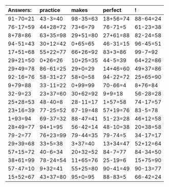 | Answers: | practice | makes | perfect | ! |
| :--- | :--- | :--- | :--- | :--- |
| 91-70=21 | 43-3=40 | 98-35=63 | 18+56=74 | 88-64=24 | 
| 76-17=59 | 44+28=72 | 73+6=79 | 76-71=5 | 61-23=38 | 
| 8+78=86 | 63+35=98 | 29+51=80 | 27+61=88 | 82-24=58 | 
| 94-51=43 | 30+12=42 | 0+65=65 | 46-31=15 | 96-45=51 | 
| 17+51=68 | 55+22=77 | 66+26=92 | 83+3=86 | 99-7=92 | 
| 29+21=50 | 0+26=26 | 10+25=35 | 44-5=39 | 64+22=86 | 
| 29+49=78 | 86-61=25 | 29+0=29 | 14+46=60 | 49+37=86 | 
| 92-16=76 | 58-31=27 | 58+0=58 | 94-22=72 | 25+65=90 | 
| 9+79=88 | 33-11=22 | 0+99=99 | 70-66=4 | 8+76=84 | 
| 32-9=23 | 23+37=60 | 30+62=92 | 9+9=18 | 56-28=28 | 
| 25+28=53 | 48-40=8 | 28-11=17 | 1+57=58 | 74-17=57 | 
| 23+16=39 | 77-25=52 | 67-19=48 | 57+19=76 | 83-5=78 | 
| 1+93=94 | 69-37=32 | 88-47=41 | 51-23=28 | 46+12=58 | 
| 28+49=77 | 94+1=95 | 56-42=14 | 48-10=38 | 20+38=58 | 
| 79-2=77 | 76+23=99 | 79-44=35 | 79-74=5 | 34-17=17 | 
| 29+39=68 | 33+5=38 | 3+37=40 | 13+34=47 | 52+12=64 | 
| 57+15=72 | 40-6=34 | 20+32=52 | 84-7=77 | 84-34=50 | 
| 38+61=99 | 78-24=54 | 11+65=76 | 25-19=6 | 15+75=90 | 
| 57-47=10 | 9+32=41 | 55+25=80 | 90-41=49 | 90-13=77 | 
| 15+52=67 | 43+37=80 | 95+0=95 | 88-83=5 | 66-42=24 | 
